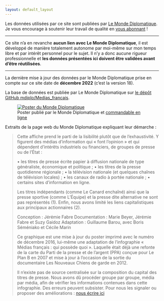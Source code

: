 ```yaml
---
layout: default_layout
---
```


Les données utilisées par ce site sont publiées par [Le Monde Diplomatique](https://www.monde-diplomatique.fr/cartes/PPA). Je vous encourage à soutenir leur travail de qualité en [vous abonnant](https://boutique.monde-diplomatique.fr/) !

---

Ce site n’a en revanche __aucun lien avec Le Monde Diplomatique__, il est développé de manière totalement autonome par moi-même sur mon temps libre et par intérêt personnel pour le sujet.
Il n’y a donc aucune rigueur professionnelle et __les données présentées ici doivent être validées avant d’être réutilisées__.

---

La dernière mise à jour des données par le Monde Diplomatique prise en compte sur ce site date de __décembre 2022__ (c’est la version 18).

La base de données est publiée par Le Monde Diplomatique sur [le dépôt GitHub mdiplo/Medias_francais](https://github.com/mdiplo/Medias_francais).


<figure>
  <a href="/img/poster-mdiplo.png">
    <img src="/img/poster-mdiplo.png" alt="Poster du Monde Diplomatique">
  </a>
  <figcaption>
    Poster publié par le Monde Diplomatique et <a href="https://www.monde-diplomatique.fr/cartes/PPA">commandable en ligne</a>
  </figcaption>
</figure>

Extraits de la page web du Monde Diplomatique expliquant leur démarche :

> Cette affiche prend le parti de la lisibilité plutôt que de l’exhaustivité. Y figurent des médias d’information qui « font l’opinion » et qui dépendent d’intérêts industriels ou financiers, de groupes de presse ou de l’État :
>
> • les titres de presse écrite papier à diffusion nationale de type généraliste, économique et politique ;
> • les titres de la presse quotidienne régionale ;
> • la télévision nationale (et quelques chaînes de télévision locales) ;
> • les canaux de radio à portée nationale ;
> • certains sites d’information en ligne.
>
> Les titres indépendants (comme Le Canard enchaîné) ainsi que la presse sportive (comme L’Équipe) et la presse dite alternative ne sont pas représentés (1). Enfin, nous avons limité les liens capitalistiques aux principaux actionnaires (2).
>
> Conception : Jérémie Fabre
> Documentation : Marie Beyer, Jérémie Fabre et Suzy Gaidoz
> Adaptation : Guillaume Barou, avec Boris Séméniako et Cécile Marin
>
>
> Ce graphique est une mise à jour du poster imprimé avec le numéro de décembre 2016, lui-même une adaptation de l’infographie « Médias français : qui possède quoi ». Laquelle était déjà une refonte de la carte du Parti de la presse et de l’argent (PPA) conçue pour Le Plan B en 2007 et mise à jour à l’occasion de la sortie du documentaire Les Nouveaux Chiens de garde en 2012.
>
> Il n’existe pas de source centralisée sur la composition du capital des titres de presse. Nous avons dû procéder groupe par groupe, média par média, afin de vérifier les informations contenues dans cette infographie. Des erreurs peuvent subsister. Pour nous les signaler ou proposer des améliorations : [nous écrire ici](mailto:site@monde-diplomatique.fr)
